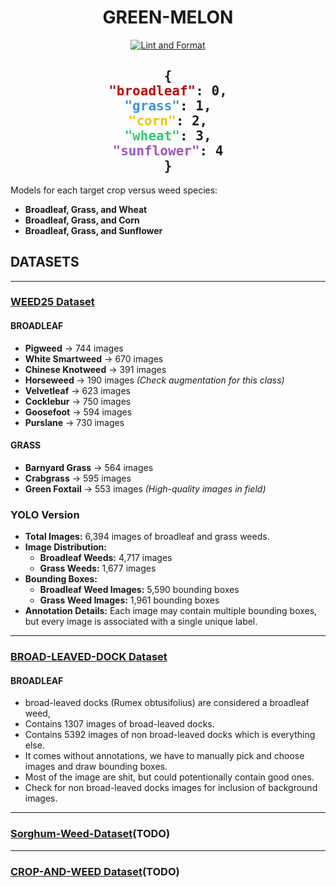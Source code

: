 <div align="center">

# GREEN-MELON

[![Lint and Format](https://github.com/dinjazelena98/green-melon/actions/workflows/ci.yml/badge.svg?branch=main)](https://github.com/dinjazelena98/green-melon/actions/workflows/ci.yml)


</div>

<div align="center">

<h2 style="font-family: monospace; font-size: 1.5em;">
{<br>
    <span style="color:rgb(190, 10, 10);">"broadleaf"</span>: 0,<br>
    <span style="color: #3498db;">"grass"</span>: 1,<br>
    <span style="color: #f1c40f;">"corn"</span>: 2,<br>
    <span style="color: #2ecc71;">"wheat"</span>: 3,<br>
    <span style="color: #9b59b6;">"sunflower"</span>: 4<br>
}
</h2>

</div>

Models for each target crop versus weed species:

- **Broadleaf, Grass, and Wheat**
- **Broadleaf, Grass, and Corn**
- **Broadleaf, Grass, and Sunflower**

## DATASETS
---

### [WEED25 Dataset](https://www.frontiersin.org/journals/plant-science/articles/10.3389/fpls.2022.1053329/full)

#### **BROADLEAF**
- **Pigweed** → 744 images
- **White Smartweed** → 670 images
- **Chinese Knotweed** → 391 images
- **Horseweed** → 190 images _(Check augmentation for this class)_
- **Velvetleaf** → 623 images
- **Cocklebur** → 750 images
- **Goosefoot** → 594 images
- **Purslane** → 730 images

#### **GRASS**
- **Barnyard Grass** → 564 images
- **Crabgrass** → 595 images
- **Green Foxtail** → 553 images _(High-quality images in field)_


### YOLO Version

- **Total Images:** 6,394 images of broadleaf and grass weeds.
- **Image Distribution:**
  - **Broadleaf Weeds:** 4,717 images
  - **Grass Weeds:** 1,677 images
- **Bounding Boxes:**
  - **Broadleaf Weed Images:** 5,590 bounding boxes
  - **Grass Weed Images:** 1,961 bounding boxes
- **Annotation Details:** Each image may contain multiple bounding boxes, but every image is associated with a single unique label.

---

### [BROAD-LEAVED-DOCK Dataset](https://www.kaggle.com/datasets/gavinarmstrong/open-sprayer-images/data)

#### **BROADLEAF**
 - broad-leaved docks (Rumex obtusifolius) are considered a broadleaf weed,
 - Contains 1307 images of broad-leaved docks.
 - Contains 5392 images of non broad-leaved docks which is everything else.
 - It comes without annotations, we have to manually pick and choose images and draw bounding boxes.
 - Most of the image are shit, but could potentionally contain good ones.
 - Check for non broad-leaved docks images for inclusion of background images.
 
---

### [Sorghum-Weed-Dataset](https://data.mendeley.com/datasets/y9bmtf4xmr/1)(TODO)

---

### [CROP-AND-WEED Dataset](https://github.com/cropandweed/cropandweed-dataset)(TODO)
